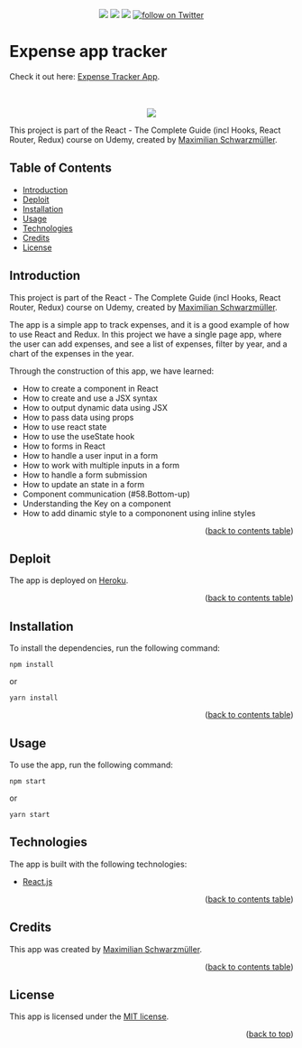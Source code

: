 <div id="top"></div>
  <p align="center">
    <a href="https://github.com/tatacsd/ExpensesTracker/graphs/contributors" alt="Contributors">
        <img src="https://img.shields.io/github/contributors/tatacsd/ExpensesTracker" /></a>
    <a href="https://github.com/tatacsd/ExpensesTracker/pulse" alt="Activity">
        <img src="https://img.shields.io/github/commit-activity/w/tatacsd/ExpensesTracker" /></a>
  <a href="https://thaysexpensestrack.herokuapp.com/">
        <img src="https://img.shields.io/website?down_color=red&down_message=offline&up_message=online&url=https%3A%2F%2Fthaysexpensestrack.herokuapp.com%2F"></a>
    <a href="https://twitter.com/intent/follow?screen_name=casadothays">
        <img src="https://img.shields.io/twitter/follow/CasadoThays?style=social"
            alt="follow on Twitter"></a>
</p>


# Expense app tracker 

Check it out here: [Expense Tracker App](https://thaysexpensestrack.herokuapp.com/).
<br>
<br>
<br>
 <p align="center">
          <img src="https://user-images.githubusercontent.com/29147847/136284440-9a9e382f-a5b3-4c40-80ac-40971de8cfbb.gif">
</p>

This project is part of the React - The Complete Guide (incl Hooks, React Router, Redux) course on Udemy, created by [Maximilian Schwarzmüller](https://www.udemy.com/course/react-the-complete-guide-incl-redux/#instructor-2).

<!-- TABLE OF CONTENTS -->
<div id="contents"></div>


## Table of Contents
- [Introduction](#introduction)
- [Deploit](#deploit)
- [Installation](#installation)
- [Usage](#usage)
- [Technologies](#technologies)
- [Credits](#credits)
- [License](#license)

## Introduction
This project is part of the React - The Complete Guide (incl Hooks, React Router, Redux) course on Udemy, created by [Maximilian Schwarzmüller](https://www.udemy.com/course/react-the-complete-guide-incl-redux/#instructor-2).

The app is a simple app to track expenses, and it is a good example of how to use React and Redux. 
In this project we have a single page app, where the user can add expenses, and see a list of expenses, filter by year, and a chart of the expenses in the year.

Through the construction of this app, we have learned:
- How to create a component in React
- How to create and use a JSX syntax
- How to output dynamic data using JSX
- How to pass data using props
- How to use react state
- How to use the useState hook
- How to forms in React
- How to handle a user input in a form
- How to work with multiple inputs in a form
- How to handle a form submission
- How to update an state in a form
- Component communication (#58.Bottom-up)
- Understanding the Key on a component
- How to add dinamic style to a compononent using inline styles

<p align="right">(<a href="#contents">back to contents table</a>)</p>

## Deploit
The app is deployed on [Heroku](https://thaysexpensestrack.herokuapp.com/).

<p align="right">(<a href="#contents">back to contents table</a>)</p>

## Installation
To install the dependencies, run the following command:
```
npm install 
```
or
```
yarn install
```

<p align="right">(<a href="#contents">back to contents table</a>)</p>

## Usage
To use the app, run the following command:
```
npm start
```
or

```
yarn start
```

## Technologies
The app is built with the following technologies:
- [React.js](https://reactjs.org/)

<p align="right">(<a href="#contents">back to contents table</a>)</p>


## Credits
This app was created by [Maximilian Schwarzmüller](https://www.udemy.com/course/react-the-complete-guide-incl-redux/#instructor-2).

<p align="right">(<a href="#contents">back to contents table</a>)</p>

## License
This app is licensed under the [MIT license](https://choosealicense.com/licenses/mit/).

<p align="right">(<a href="#top">back to top</a>)</p>

